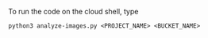 To run the code on the cloud shell, type

```python3
python3 analyze-images.py <PROJECT_NAME> <BUCKET_NAME>
```
